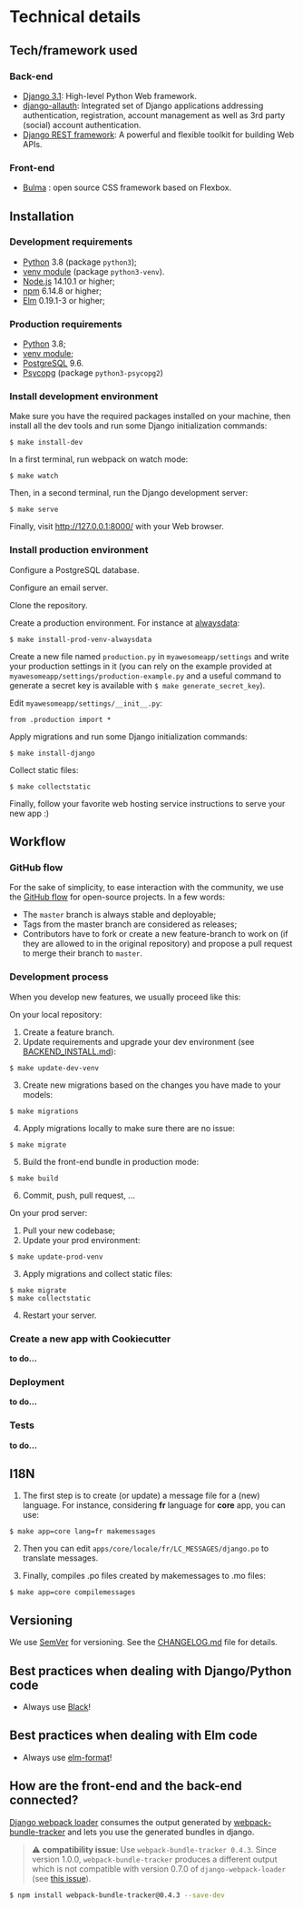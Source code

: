 # Technical details

## Tech/framework used

### Back-end
* [Django 3.1](https://www.djangoproject.com/): High-level Python Web framework.
* [django-allauth](https://github.com/pennersr/django-allauth): Integrated set of Django applications addressing authentication, registration, account management as well as 3rd party (social) account authentication.
* [Django REST framework](https://www.django-rest-framework.org/): A powerful and flexible toolkit for building Web APIs.

### Front-end
* [Bulma](bulma.io/) : open source CSS framework based on Flexbox.


## Installation

### Development requirements
* [Python](https://www.python.org/) 3.8 (package `python3`);
* [venv module](https://docs.python.org/fr/3/library/venv.html) (package `python3-venv`).
* [Node.js](https://nodejs.org) 14.10.1 or higher;
* [npm](https://www.npmjs.com/) 6.14.8 or higher;
* [Elm](https://elm-lang.org/) 0.19.1-3 or higher;

### Production requirements
* [Python](https://www.python.org/) 3.8;
* [venv module](https://docs.python.org/fr/3/library/venv.html);
* [PostgreSQL](https://www.postgresql.org/) 9.6.
* [Psycopg](https://www.psycopg.org/) (package `python3-psycopg2`)

### Install development environment
Make sure you have the required packages installed on your machine, then install all the dev tools and run some Django initialization commands:
```
$ make install-dev
```
In a first terminal, run webpack on watch mode:
```
$ make watch
```
Then, in a second terminal, run the Django development server:
```
$ make serve
```
Finally, visit http://127.0.0.1:8000/ with your Web browser.

### Install production environment

Configure a PostgreSQL database.

Configure an email server.

Clone the repository.

Create a production environment. For instance at [alwaysdata](https://www.alwaysdata.com):
```
$ make install-prod-venv-alwaysdata
```

Create a new file named `production.py` in `myawesomeapp/settings` and write your production settings in it (you can rely on the example provided at `myawesomeapp/settings/production-example.py` and a useful command to generate a secret key is available with `$ make generate_secret_key`).

Edit `myawesomeapp/settings/__init__.py`:
```
from .production import *
```

Apply migrations and run some Django initialization commands:
```
$ make install-django
```

Collect static files:
```
$ make collectstatic
```

Finally, follow your favorite web hosting service instructions to serve your new app :)


## Workflow

### GitHub flow
For the sake of simplicity, to ease interaction with the community, we use the [GitHub flow](https://guides.github.com/introduction/flow/index.html) for open-source projects. In a few words:
* The `master` branch is always stable and deployable;
* Tags from the master branch are considered as releases;
* Contributors have to fork or create a new feature-branch to work on (if they are allowed to in the original repository) and propose a pull request to merge their branch to `master`.

### Development process
When you develop new features, we usually proceed like this:

On your local repository:
1. Create a feature branch.
2. Update requirements and upgrade your dev environment (see [BACKEND_INSTALL.md](BACKEND_INSTALL.md)):
```
$ make update-dev-venv
```
3. Create new migrations based on the changes you have made to your models:
```
$ make migrations
```
4. Apply migrations locally to make sure there are no issue:
```
$ make migrate
```
5. Build the front-end bundle in production mode:
```
$ make build
```
6. Commit, push, pull request, ...

On your prod server:
1. Pull your new codebase;
2. Update your prod environment:
```
$ make update-prod-venv
```
3. Apply migrations and collect static files:
```
$ make migrate
$ make collectstatic
```
4. Restart your server.

### Create a new app with Cookiecutter
__to do...__

### Deployment
__to do...__

### Tests
__to do...__


## I18N
1. The first step is to create (or update) a message file for a (new) language. For instance, considering __fr__ language for __core__ app, you can use:
```
$ make app=core lang=fr makemessages
```

2. Then you can edit `apps/core/locale/fr/LC_MESSAGES/django.po` to translate messages.

3. Finally, compiles .po files created by makemessages to .mo files:
```
$ make app=core compilemessages
```


## Versioning
We use [SemVer](http://semver.org/) for versioning. See the [CHANGELOG.md](CHANGELOG.md) file for details.


## Best practices when dealing with Django/Python code
* Always use [Black](https://black.readthedocs.io/en/stable/)!


## Best practices when dealing with Elm code
* Always use [elm-format](https://elm-lang.org/)!


## How are the front-end and the back-end connected?
[Django webpack loader](https://github.com/owais/django-webpack-loader) consumes the output generated by [webpack-bundle-tracker](https://github.com/owais/webpack-bundle-tracker) and lets you use the generated bundles in django.

> :warning: **compatibility issue**: Use `webpack-bundle-tracker 0.4.3`.
Since version 1.0.0, `webpack-bundle-tracker` produces a different output which is not compatible with version 0.7.0 of `django-webpack-loader` (see [this issue](https://github.com/owais/django-webpack-loader/issues/227)).
```bash
$ npm install webpack-bundle-tracker@0.4.3 --save-dev
```
